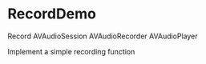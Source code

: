 # RecordDemo

Record
AVAudioSession
AVAudioRecorder
AVAudioPlayer

Implement a simple recording function

